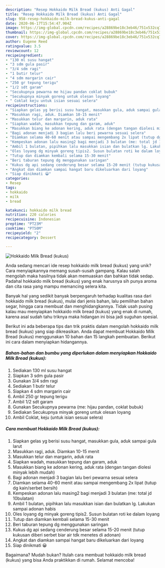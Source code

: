 ```yaml
---
description: "Resep Hokkaido Milk Bread (kukus) Anti Gagal"
title: "Resep Hokkaido Milk Bread (kukus) Anti Gagal"
slug: 958-resep-hokkaido-milk-bread-kukus-anti-gagal
date: 2020-06-17T15:54:47.904Z
image: https://img-global.cpcdn.com/recipes/a28869be18c3eb46/751x532cq70/hokkaido-milk-bread-kukus-foto-resep-utama.jpg
thumbnail: https://img-global.cpcdn.com/recipes/a28869be18c3eb46/751x532cq70/hokkaido-milk-bread-kukus-foto-resep-utama.jpg
cover: https://img-global.cpcdn.com/recipes/a28869be18c3eb46/751x532cq70/hokkaido-milk-bread-kukus-foto-resep-utama.jpg
author: Eugene Reed
ratingvalue: 3.5
reviewcount: 12
recipeingredient:
- "130 ml susu hangat"
- "3 sdm gula pasir"
- "3/4 sdm ragi"
- "1 butir telur"
- "4 sdm margarin cair"
- "250 gr tepung terigu"
- "1/2 sdt garam"
- "Secukupnya pewarna me hijau pandan coklat bubuk"
- "Secukupnya minyak goreng untuk olesan loyang"
- " Coklat keju untuk isian sesuai selera"
recipeinstructions:
- "Siapkan gelas yg berisi susu hangat, masukkan gula, aduk sampai gula larut"
- "Masukkan ragi, aduk. Diamkan 10-15 menit"
- "Masukkan telur dan margarin, aduk rata"
- "Siapkan wadah, masukkan tepung dan garam, aduk"
- "Masukkan biang ke adonan kering, aduk rata (dengan tangan diolesi minyak lebih mudah)"
- "Bagi adonan menjadi 3 bagian lalu beri pewarna sesuai selera"
- "Diamkan selama 40-60 menit atau sampai mengembang 2x lipat (tutup dg kain/serbet bersih)"
- "Kempeskan adonan lalu masing2 bagi menjadi 3 bulatan (me: total jd 10bulatan)"
- "Ambil 1 bulatan, pipihkan lalu masukkan isian dan bulatkan lg. Lakukan sampai adonan habis"
- "Oles loyang dg minyak goreng tipis2. Susun bulatan roti ke dalam loyang"
- "Tutup dan diamkan kembali selama 15-30 menit"
- "Beri taburan tepung dg menggunakan saringan"
- "Kukus dg api sedang cenderung besar selama 15-20 menit (tutup kukusan diberi serbet biar air tdk menetes di adonan)"
- "Angkat dan diamkan sampai hangat baru dikeluarkan dari loyang"
- "Siap dinikmati 😀"
categories:
- Resep
tags:
- hokkaido
- milk
- bread

katakunci: hokkaido milk bread 
nutrition: 220 calories
recipecuisine: Indonesian
preptime: "PT23M"
cooktime: "PT50M"
recipeyield: "2"
recipecategory: Dessert

---
```



![Hokkaido Milk Bread (kukus)](https://img-global.cpcdn.com/recipes/a28869be18c3eb46/751x532cq70/hokkaido-milk-bread-kukus-foto-resep-utama.jpg)

Anda sedang mencari ide resep hokkaido milk bread (kukus) yang unik? Cara menyiapkannya memang susah-susah gampang. Kalau salah mengolah maka hasilnya tidak akan memuaskan dan bahkan tidak sedap. Padahal hokkaido milk bread (kukus) yang enak harusnya sih punya aroma dan cita rasa yang mampu memancing selera kita.

Banyak hal yang sedikit banyak berpengaruh terhadap kualitas rasa dari hokkaido milk bread (kukus), mulai dari jenis bahan, lalu pemilihan bahan segar, hingga cara membuat dan menghidangkannya. Tidak usah pusing kalau mau menyiapkan hokkaido milk bread (kukus) yang enak di rumah, karena asal sudah tahu triknya maka hidangan ini bisa jadi suguhan spesial.




Berikut ini ada beberapa tips dan trik praktis dalam mengolah hokkaido milk bread (kukus) yang siap dikreasikan. Anda dapat membuat Hokkaido Milk Bread (kukus) menggunakan 10 bahan dan 15 langkah pembuatan. Berikut ini cara dalam menyiapkan hidangannya.

<!--inarticleads1-->

##### Bahan-bahan dan bumbu yang diperlukan dalam menyiapkan Hokkaido Milk Bread (kukus):

1. Sediakan 130 ml susu hangat
1. Siapkan 3 sdm gula pasir
1. Gunakan 3/4 sdm ragi
1. Sediakan 1 butir telur
1. Siapkan 4 sdm margarin cair
1. Ambil 250 gr tepung terigu
1. Ambil 1/2 sdt garam
1. Gunakan Secukupnya pewarna (me: hijau pandan, coklat bubuk)
1. Sediakan Secukupnya minyak goreng untuk olesan loyang
1. Ambil  Coklat, keju (untuk isian sesuai selera)




<!--inarticleads2-->

##### Cara membuat Hokkaido Milk Bread (kukus):

1. Siapkan gelas yg berisi susu hangat, masukkan gula, aduk sampai gula larut
1. Masukkan ragi, aduk. Diamkan 10-15 menit
1. Masukkan telur dan margarin, aduk rata
1. Siapkan wadah, masukkan tepung dan garam, aduk
1. Masukkan biang ke adonan kering, aduk rata (dengan tangan diolesi minyak lebih mudah)
1. Bagi adonan menjadi 3 bagian lalu beri pewarna sesuai selera
1. Diamkan selama 40-60 menit atau sampai mengembang 2x lipat (tutup dg kain/serbet bersih)
1. Kempeskan adonan lalu masing2 bagi menjadi 3 bulatan (me: total jd 10bulatan)
1. Ambil 1 bulatan, pipihkan lalu masukkan isian dan bulatkan lg. Lakukan sampai adonan habis
1. Oles loyang dg minyak goreng tipis2. Susun bulatan roti ke dalam loyang
1. Tutup dan diamkan kembali selama 15-30 menit
1. Beri taburan tepung dg menggunakan saringan
1. Kukus dg api sedang cenderung besar selama 15-20 menit (tutup kukusan diberi serbet biar air tdk menetes di adonan)
1. Angkat dan diamkan sampai hangat baru dikeluarkan dari loyang
1. Siap dinikmati 😀




Bagaimana? Mudah bukan? Itulah cara membuat hokkaido milk bread (kukus) yang bisa Anda praktikkan di rumah. Selamat mencoba!
